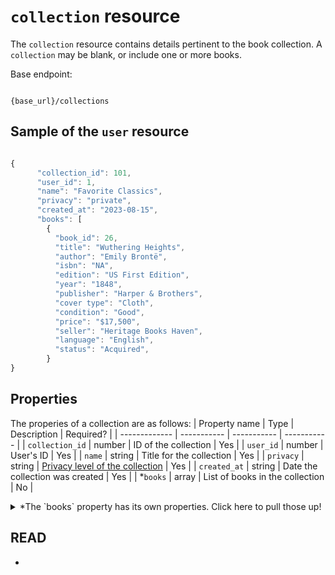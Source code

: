 # `collection` resource
The `collection` resource contains details pertinent to the book collection. A `collection` may be blank, or include one or more books.

Base endpoint:

```shell

{base_url}/collections
```


## Sample of the `user` resource

```js

{
      "collection_id": 101,
      "user_id": 1,
      "name": "Favorite Classics",
      "privacy": "private",
      "created_at": "2023-08-15",
      "books": [
        {
          "book_id": 26,
          "title": "Wuthering Heights",
          "author": "Emily Brontë",
          "isbn": "NA",
          "edition": "US First Edition",
          "year": "1848",
          "publisher": "Harper & Brothers",
          "cover type": "Cloth",
          "condition": "Good",
          "price": "$17,500",
          "seller": "Heritage Books Haven",
          "language": "English",
          "status": "Acquired",
        }
}
```

## Properties
The properies of a collection are as follows:
| Property name | Type | Description | Required? |
| ------------- | ----------- | ----------- | ----------- |
| `collection_id` | number | ID of the collection | Yes |
| `user_id` | number | User's ID  | Yes |
| `name` | string | Title for the collection  | Yes |
| `privacy` | string | [Privacy level of the collection](https://github.com/cnjoyce1225/the-archivist/blob/9dbb03c52f3094ad080aaba5c88647ca44a9ed16/Docs/References/privacy.md)  | Yes |
| `created_at` | string | Date the collection was created  | Yes |
| *`books` | array | List of books in the collection  | No |


<details><summary>*The `books` property has its own properties. Click here to pull those up!</summary>

| Property name | Type | Description | Required? |
| ------------- | ----------- | ----------- | ----------- |
| `book_id` | number | ID of the book in the user's database | Yes |
| `title` | number | Book's title  | Yes |
| `author` | string | Book's author  | No |
| `isbn` | string | Book's ISBN code  | Yes |
| `edition` | number | Book's edition  | No |
| `year` | number | Year the book was published  | No |
| `publisher` | string | Book's publishing company | No |
| `cover_type` | string | Type of the book's cover  | No |
| `condition` | string | Condition of the book  | No |
| `price` | number | Price paid for the book | No |
| `seller` | string | Store the book was purchased from  | No |
| `language` | string | Language the book's text is in  | No |
| `status` | string | How much of the book has been read  | No |
  
</details>

## READ

* 
